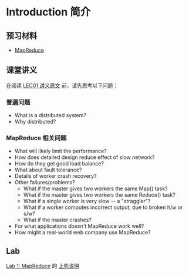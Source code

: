 # Introduction 简介

## 预习材料

- [MapReduce](mapreduce.pdf)

## 课堂讲义

在阅读 [LEC01 讲义原文](l01.txt.md) 前，请先思考以下问题：

### 普遍问题

- What is a distributed system?
- Why distributed?

### MapReduce 相关问题

- What will likely limit the performance?
- How does detailed design reduce effect of slow network?
- How do they get good load balance?
- What about fault tolerance?
- Details of worker crash recovery?
- Other failures/problems?
  - What if the master gives two workers the same Map() task?
  - What if the master gives two workers the same Reduce() task?
  - What if a single worker is very slow -- a "straggler"?
  - What if a worker computes incorrect output, due to broken h/w or s/w?
  - What if the master crashes?
- For what applications *doesn't* MapReduce work well?
- How might a real-world web company use MapReduce?

## Lab

[Lab 1: MapReduce](../../Labs/mapreduce) 的 [上机说明](6.824-Lab1-MapReduce.html)